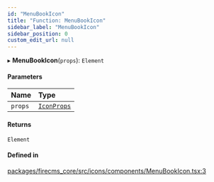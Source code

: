 ```yaml
---
id: "MenuBookIcon"
title: "Function: MenuBookIcon"
sidebar_label: "MenuBookIcon"
sidebar_position: 0
custom_edit_url: null
---
```


▸ **MenuBookIcon**(`props`): `Element`

#### Parameters

| Name | Type |
| :------ | :------ |
| `props` | [`IconProps`](../types/IconProps.md) |

#### Returns

`Element`

#### Defined in

[packages/firecms_core/src/icons/components/MenuBookIcon.tsx:3](https://github.com/FireCMSco/firecms/blob/d45f3739/packages/firecms_core/src/icons/components/MenuBookIcon.tsx#L3)
